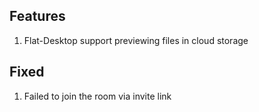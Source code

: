 ## Features

1. Flat-Desktop support previewing files in cloud storage


## Fixed

1. Failed to join the room via invite link
